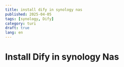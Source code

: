 ```yaml
---
title: install dify in synology nas
published: 2025-04-05
tags: [synology, Dify]
category: turi
draft: true
lang: en
---
```


# Install Dify in synology Nas